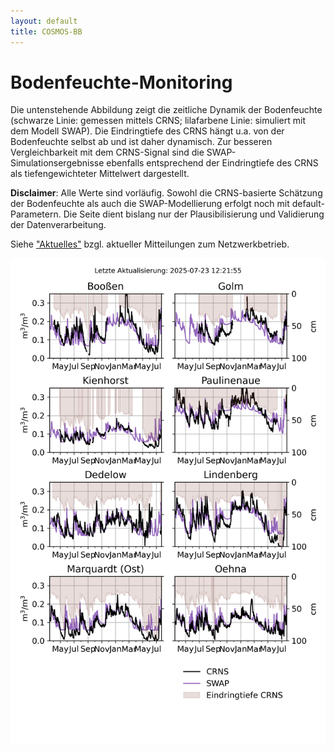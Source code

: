 ```yaml
---
layout: default
title: COSMOS-BB
---
```


# Bodenfeuchte-Monitoring

Die untenstehende Abbildung zeigt die zeitliche Dynamik der Bodenfeuchte (schwarze Linie: gemessen mittels CRNS; lilafarbene Linie: simuliert mit dem Modell SWAP). Die Eindringtiefe des CRNS hängt u.a. von der Bodenfeuchte selbst ab und ist daher dynamisch. Zur besseren Vergleichbarkeit mit dem CRNS-Signal sind die SWAP-Simulationsergebnisse ebenfalls entsprechend der Eindringtiefe des CRNS als tiefengewichteter Mittelwert dargestellt. 

**Disclaimer**: Alle Werte sind vorläufig. Sowohl die CRNS-basierte Schätzung der Bodenfeuchte als auch die SWAP-Modellierung erfolgt noch mit default-Parametern. Die Seite dient bislang nur der Plausibilisierung und Validierung der Datenverarbeitung.

Siehe ["Aktuelles"](https://cosmic-sense.github.io/brandenburg/aktuelles/) bzgl. aktueller Mitteilungen zum Netzwerkbetrieb.

![overview](https://raw.githubusercontent.com/cosmic-sense/brandenburg/main/monitoring/bb-cluster-swc-series.png "Monitor")



